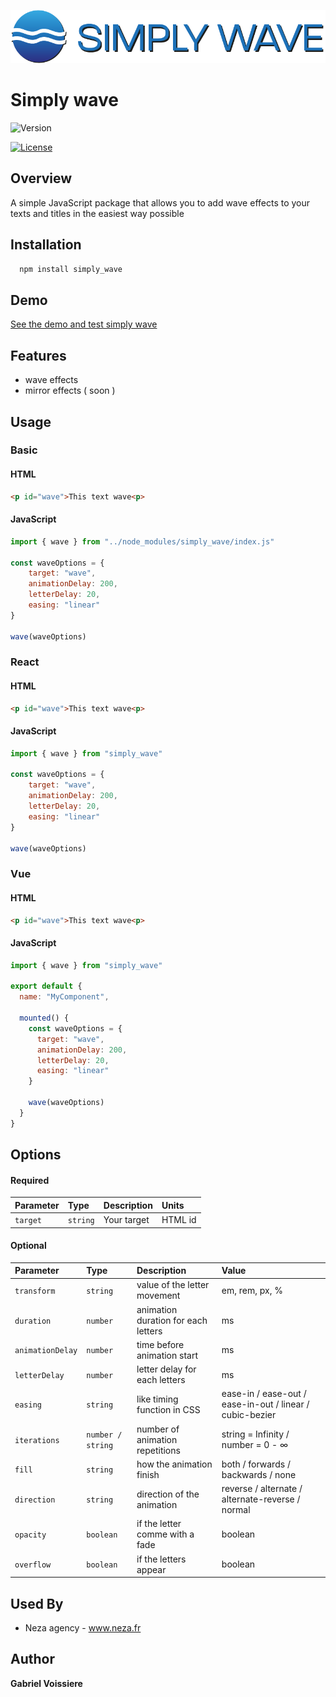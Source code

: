 
![Logo](https://github.com/Meedev-agency/simply_wave/blob/main/logo.png?raw=true)



# Simply wave
![Version](https://img.shields.io/github/package-json/v/Meedev-agency/simply_wave/main?label=Version&style=for-the-badge)

[![License](https://img.shields.io/npm/l/simply_wave?style=for-the-badge)](https://choosealicense.com/licenses/isc/)


## Overview

A simple JavaScript package that allows you to add wave effects to your texts and titles in the easiest way possible

## Installation

```bash
  npm install simply_wave
```
## Demo

[See the demo and test simply wave](https://simplywavedemo.netlify.app/)
    
## Features

- wave effects
- mirror effects ( soon )
## Usage

### **Basic**

#### HTML

```html
<p id="wave">This text wave<p>
```

#### JavaScript
```javascript
import { wave } from "../node_modules/simply_wave/index.js"

const waveOptions = {
    target: "wave",
    animationDelay: 200,
    letterDelay: 20,
    easing: "linear"
}

wave(waveOptions)
```
### **React**
#### HTML
```html
<p id="wave">This text wave<p>
```

#### JavaScript
```javascript
import { wave } from "simply_wave"

const waveOptions = {
    target: "wave",
    animationDelay: 200,
    letterDelay: 20,
    easing: "linear"
}

wave(waveOptions)
```

### **Vue**
#### HTML
```html
<p id="wave">This text wave<p>
```

#### JavaScript
```javascript
import { wave } from "simply_wave"

export default {
  name: "MyComponent",

  mounted() {
    const waveOptions = {
      target: "wave",
      animationDelay: 200,
      letterDelay: 20,
      easing: "linear"
    }

    wave(waveOptions)
  }
}
```
## Options

#### Required

| Parameter | Type     | Description                | Units |
| :-------- | :------- | :------------------------- | :---- |
| `target` | `string` | Your target | HTML id |

#### Optional

| Parameter | Type     | Description                | Value |
| :-------- | :------- | :------------------------- | :---- |
| `transform` | `string` | value of the letter movement | em, rem, px, % |
| `duration` | `number` | animation duration for each letters | ms |
| `animationDelay` | `number` | time before animation start | ms |
| `letterDelay` | `number` | letter delay for each letters | ms |
| `easing` | `string` | like timing function in CSS | ease-in / ease-out / ease-in-out / linear / cubic-bezier |
| `iterations` | `number / string` | number of animation repetitions | string = Infinity / number = 0 - ∞ |
| `fill` | `string` | how the animation finish | both / forwards / backwards / none |
| `direction` | `string` | direction of the animation | reverse / alternate / alternate-reverse / normal |
| `opacity` | `boolean` | if the letter comme with a fade | boolean |
| `overflow` | `boolean` | if the letters appear | boolean |


## Used By

- Neza agency - www.neza.fr

## Author
**Gabriel Voissiere**

